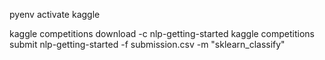 pyenv activate kaggle

kaggle competitions download -c nlp-getting-started
kaggle competitions submit nlp-getting-started -f submission.csv -m "sklearn_classify"
